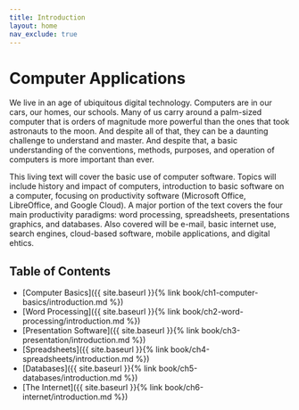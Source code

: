 ```yaml
---
title: Introduction
layout: home
nav_exclude: true
---
```


Computer Applications
=====================

We live in an age of ubiquitous digital technology. Computers are in our cars, our homes, our schools. Many of us carry around a palm-sized computer that is orders of magnitude more powerful than the ones that took astronauts to the moon. And despite all of that, they can be a daunting challenge to understand and master. And despite that, a basic understanding of the conventions, methods, purposes, and operation of computers is more important than ever.

This living text will cover the basic use of computer software. Topics will include history and impact of computers, introduction to basic software on a computer, focusing on productivity software (Microsoft Office, LibreOffice, and Google Cloud). A major portion of the text covers the four main productivity paradigms: word processing, spreadsheets, presentations graphics, and databases. Also covered will be e-mail, basic internet use, search engines, cloud-based software, mobile applications, and digital ehtics.

Table of Contents
---

* [Computer Basics]({{ site.baseurl }}{% link book/ch1-computer-basics/introduction.md %})
* [Word Processing]({{ site.baseurl }}{% link book/ch2-word-processing/introduction.md %})
* [Presentation Software]({{ site.baseurl }}{% link book/ch3-presentation/introduction.md %})
* [Spreadsheets]({{ site.baseurl }}{% link book/ch4-spreadsheets/introduction.md %})
* [Databases]({{ site.baseurl }}{% link book/ch5-databases/introduction.md %})
* [The Internet]({{ site.baseurl }}{% link book/ch6-internet/introduction.md %})
